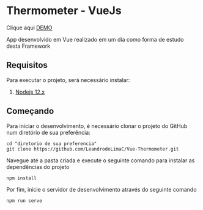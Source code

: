 # Thermometer  - VueJs
Clique aqui [DEMO](https://leandrodelimac.github.io/Vue-Thermometer/ "Thermometer DEMO")

App desenvolvido em Vue realizado em um dia como forma de estudo desta Framework

Requisitos
---
Para executar o projeto, será necessário instalar:

1. [Nodejs 12.x](https://nodejs.org/en/)

Começando
---
Para iniciar o desenvolvimento, é necessário clonar o projeto do GitHub num diretório de sua preferência:

```shell
cd "diretorio de sua preferencia"
git clone https://github.com/LeandrodeLimaC/Vue-Thermometer.git
```

Navegue até a pasta criada e execute o seguinte comando para instalar as dependências do projeto
```
npm install
```

Por fim, inicie o servidor de desenvolvimento através do seguinte comando
```
npm run serve
```

